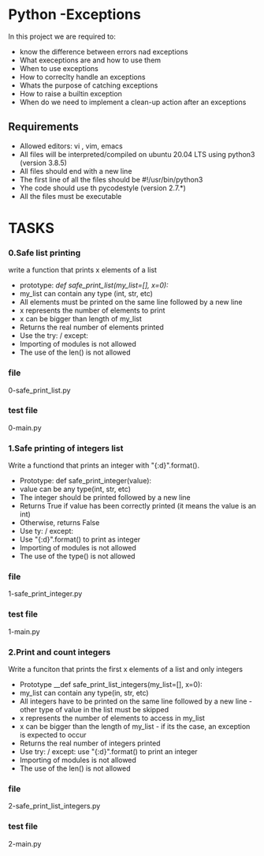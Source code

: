 # Python -Exceptions
In this project we are required to:
* know the difference between errors nad exceptions
* What execeptions are and how to use them
* When to use exceptions
* How to correclty handle an exceptions
* Whats the purpose of catching exceptions
* How to raise a builtin exception
* When do we need to implement a clean-up action after an exceptions
## Requirements
*  Allowed editors: vi , vim, emacs
* All files will be interpreted/compiled on ubuntu 20.04 LTS using python3 (version 3.8.5)
* All files should end with a new line
* The first line of all the files should be #!/usr/bin/python3
* Yhe code should use th pycodestyle (version 2.7.*)
*  All the files must be executable
# TASKS
### 0.Safe list printing
write a function that prints x elements of a list
* prototype: _def safe_print_list(my_list=[], x=0):_
* my_list can contain any type (int, str, etc)
* All elements must be printed on the same line followed by a new line
* x represents the number of elements to print
* x can be bigger than length of my_list
* Returns the real number of elements printed
* Use the try: / except:
* Importing of modules is not allowed
* The use of the len() is not allowed
### file
0-safe_print_list.py
### test file
0-main.py
### 1.Safe printing of integers list
Write a functiond that prints an integer with "{:d}".format().
* Prototype: def safe_print_integer(value):
* value can be any type(int, str, etc)
* The integer should be printed followed by a new line
* Returns True if value has been correctly printed (it means the value is an int)
* Otherwise, returns False
* Use ty: / except:
* Use "{:d}".format() to print as integer
* Importing of modules is not allowed
* The use of the type() is not allowed
### file
1-safe_print_integer.py
### test file
1-main.py
### 2.Print and count integers
Write a funciton that prints the first x elements of a list and only integers
* Prototype __def safe_print_list_integers(my_list=[], x=0):
* my_list can contain any type(in, str, etc)
* All integers have to be printed on the same line followed by a new line -
	other type of value in the list must be skipped
* x represents the number of elements to access in my_list
* x can be bigger than the length of my_list - if its the case, an exception is expected to occur
* Returns the real number of integers printed
* Use try: / except:
use "{:d}".format() to print an integer
* Importing of modules is not allowed
* The use of the len() is not allowed
### file
2-safe_print_list_integers.py
### test file
2-main.py

